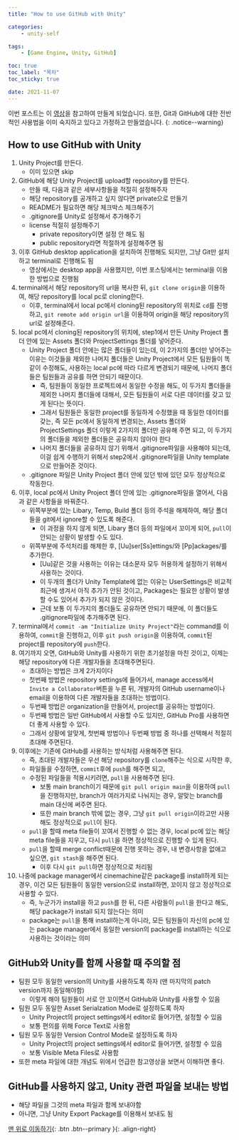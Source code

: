 ```yaml
---
title: "How to use GitHub with Unity"

categories:
    - unity-self

tags:
    - [Game Engine, Unity, GitHub]

toc: true
toc_label: "목차"
toc_sticky: true

date: 2021-11-07
---
```


이번 포스트는 이 [영상](https://www.youtube.com/watch?v=wBsSUBEUYV4)을 참고하여 만들게 되었습니다.
또한, Git과 GitHub에 대한 전반적인 사용법을 이미 숙지하고 있다고 가정하고 만들었습니다.
{: .notice--warning}

## How to use GitHub with Unity
1. Unity Project를 만든다.
    - 이미 있으면 skip
2. GitHub에 해당 Unity Project를 upload할 repository를 만든다.
    - 만들 때, 다음과 같은 세부사항들을 적절히 설정해주자
    - 해당 repository를 공개하고 싶지 않다면 private으로 만들기
    - README가 필요하면 해당 체크박스 체크해주기
    - .gitignore를 Unity로 설정해서 추가해주기
    - license 적절히 설정해주기
        - private repository이면 설정 안 해도 됨
        - public repository라면 적절하게 설정해주면 됨
3. 이후 GitHub desktop application을 설치하여 진행해도 되지만, 그냥 Git만 설치하고 terminal로 진행해도 됨
    - 영상에서는 desktop app을 사용했지만, 이번 포스팅에서는 terminal을 이용한 방법으로 진행됨
4. terminal에서 해당 repository의 url을 복사한 뒤, `git clone origin`을 이용하여, 해당 repository를 local pc로 cloning한다.
    - 이후, terminal에서 local pc에서 cloning된 repository의 위치로 `cd`를 진행하고, `git remote add origin url`을 이용하여 origin을 해당 repository의 url로 설정해준다.
5. local pc에서 cloning된 repository의 위치에, step1에서 만든 Unity Project 폴더 안에 있는 Assets 폴더와 ProjectSettings 폴더를 넣어준다.
    - Unity Project 폴더 안에는 많은 폴더들이 있는데, 이 2가지의 폴더만 넣어주는 이유는 이것들을 제외한 나머지 폴더들은 Unity Project에서 모든 팀원들이 똑같이 수정해도, 사용하는 local pc에 따라 다르게 변경되기 때문에, 나머지 폴더들은 팀원들과 공유를 하면 안되기 때문이다.
        - 즉, 팀원들이 동일한 프로젝트에서 동일한 수정을 해도, 이 두가지 폴더들을 제외한 나머지 폴더들에 대해서, 모든 팀원들이 서로 다른 데이터를 갖고 있게 된다는 뜻이다.
        - 그래서 팀원들은 동일한 project를 동일하게 수정했을 때 동일한 데이터를 갖는, 즉 모든 pc에서 동일하게 변경되는, Assets 폴더와 ProjectSettings 폴더 이렇게 2가지의 폴더만 공유해 주면 되고, 이 두가지의 폴더들을 제외한 폴더들은 공유하지 않아야 한다
        - 나머지 폴더들을 공유하지 않기 위해서 .gitignore파일을 사용해야 되는데, 이걸 쉽게 수행하기 위해서 step2에서 .gitignore파일을 Unity template으로 만들어준 것이다.
    - .gitignore 파일은 Unity Project 폴더 안에 있던 밖에 있던 모두 정상적으로 작동한다.
6. 이후, local pc에서 Unity Project 폴더 안에 있는 .gitignore파일을 열어서, 다음과 같은 사항들을 바꿔준다.
    - 위쪽부분에 있는 Libary, Temp, Build 폴더 등의 주석을 해제하여, 해당 폴더들을 git에서 ignore할 수 있도록 해준다.
        - 이 과정을 하지 않게 되면, Libary 폴더 등의 파일에서 꼬이게 되어, `pull`이 안되는 상황이 발생할 수도 있다.
    - 위쪽부분에 주석처리를 해제한 후, \[Uu]ser\[Ss]ettings/와 \[Pp]ackages/를 추가한다.
        - \[Uu]같은 것을 사용하는 이유는 대소문자 모두 허용하게 설정하기 위해서 사용하는 것이다.
        - 이 두개의 폴더가 Unity Template에 없는 이유는 UserSettings은 비교적 최근에 생겨서 아직 추가가 안된 것이고, Packages는 필요한 상황이 발생할 수도 있어서 추가가 되지 않은 것이다.
        - 근데 보통 이 두가지의 폴더들도 공유하면 안되기 때문에, 이 폴더들도 .gitignore파일에 추가해주면 된다. 
7. terminal에서 `commit -am "Initialize Unity Project"`라는 command를 이용하여, `commit`을 진행하고, 이후 `git push origin`을 이용하여, `commit`된 project를 repository에 `push`한다.
8. 여기까지 오면, GitHub와 Unity를 사용하기 위한 초기설정을 마친 것이고, 이제는 해당 repository에 다른 개발자들을 초대해주면된다.
    - 초대하는 방법은 크게 2가지이다
    - 첫번째 방법은 repository settings에 들어가서, manage access에서 `Invite a Collaborator`버튼을 누른 뒤, 개발자의 GitHub username이나 email을 이용하여 다른 개발자들을 초대하는 방법이다.
    - 두번째 방법은 organization을 만들어서, project를 공유하는 방법이다.
    - 두번째 방법은 일반 GitHub에서 사용할 수도 있지만, GitHub Pro를 사용하면 더 좋게 사용할 수 있다.
    - 그래서 상황에 알맞게, 첫번째 방법이나 두번째 방법 중 하나를 선택해서 적절히 초대해 주면된다.
9. 이후에는 기존에 GitHub를 사용하는 방식처럼 사용해주면 된다.
    - 즉, 초대된 개발자들은 우선 해당 repository를 `clone`해주는 식으로 시작한 후,
    - 파일들을 수정하면, `commit`후에 `push`를 해주면 되고,
    - 수정된 파일들을 적용시키려면, `pull`을 사용해주면 된다.
        - 보통 main branch이기 때문에 `git pull origin main`을 이용하여 `pull`을 진행하지만, branch가 여러가지로 나눠지는 경우, 알맞는 branch를 main 대신에 써주면 된다.
        - 또한 main branch 밖에 없는 경우, 그냥 `git pull origin`이라고만 사용해도 정상적으로 `pull`이 된다.
    - `pull`을 할때 meta file들이 꼬여서 진행할 수 없는 경우, local pc에 있는 해당 meta file들을 지우고, 다시 `pull`을 하면 정상적으로 진행할 수 있게 된다.
    - `pull`을 할때 merge conflict때문에 진행 못하는 경우, 내 변경사항을 없애고 싶으면, `git stash`을 해주면 된다.
        - 이후 다시 `git pull`하면 정상적으로 처리됨
10. 나중에 package manager에서 cinemachine같은 package를 install하게 되는 경우, 이건 모든 팀원들이 동일한 version으로 install하면, 꼬이지 않고 정상적으로 사용할 수 있다.
    - 즉, 누군가가 install을 하고 `push`를 한 뒤, 다른 사람들이 `pull`을 한다고 해도, 해당 package가 install 되지 않는다는 의미
    - package는 `pull`을 통해 install하는게 아니라, 모든 팀원들이 자신의 pc에 있는 package manager에서 동일한 version의 package를 install하는 식으로 사용하는 것이라는 의미

## GitHub와 Unity를 함께 사용할 때 주의할 점
- 팀원 모두 동일한 version의 Unity를 사용하도록 하자 (맨 마지막의 patch version까지 동일해야함)
    - 이렇게 해야 팀원들이 서로 안 꼬이면서 GitHub와 Unity를 사용할 수 있음
- 팀원 모두 동일한 Asset Serialzation Mode로 설정하도록 하자
    - Unity Project의 project settings에서 editor로 들어가면, 설정할 수 있음
    - 보통 편의를 위해 Force Text로 사용함
- 팀원 모두 동일한 Version Control Mode로 설정하도록 하자
    - Unity Project의 project settings에서 editor로 들어가면, 설정할 수 있음
    - 보통 Visible Meta Files로 사용함
- 또한 meta 파일에 대한 개념도 위에서 언급한 참고영상을 보면서 이해하면 좋다.

## GitHub를 사용하지 않고, Unity 관련 파일을 보내는 방법
- 해당 파일을 그것의 meta 파일과 함께 보내야함
- 아니면, 그냥 Unity Export Package를 이용해서 보내도 됨


[맨 위로 이동하기](#){: .btn .btn--primary }{: .align-right}